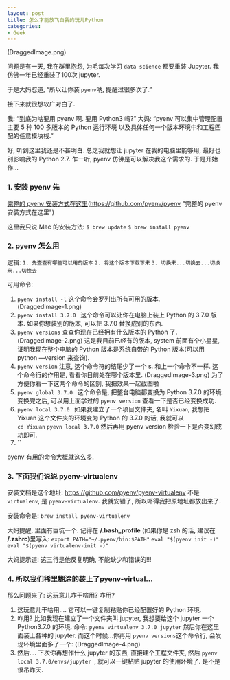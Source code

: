 ```yaml
---
layout: post
title: 怎么才能放飞自我的玩儿Python
categories:
- Geek
---  
```


![]()(DraggedImage.png)

问题是有一天, 我在群里抱怨, 为毛每次学习 `data science` 都要重装 Jupyter. 我仿佛一年已经重装了100次 jupyter.

于是大妈怼道, “所以让你装 `pyenv`呐, 提醒过很多次了.”

接下来就很想软广对白了.

我: “到底为啥要用 pyenv 啊. 要用 Python3 吗?”
大妈: “pyenv 可以集中管理配置主要 5 种 100 多版本的 Python 运行环境
以及具体任何一个版本环境中和工程匹配的任意模块桟.”

好, 听到这里我还是不甚明白. 总之我就想让 jupyter 在我的电脑里能够用, 最好也别影响我的 Python 2.7.  乍一听, pyenv 仿佛是可以解决我这个需求的. 于是开始作…

### 1. 安装 pyenv 先
[完整的 pyenv 安装方式在这里]()(https://github.com/pyenv/pyenv "完整的 pyenv 安装方式在这里")

这里我只说 Mac 的安装方法:
`$ brew update`
`$ brew install pyenv`

### 2. pyenv 怎么用

逻辑:
`1. 先查查有哪些可以用的版本`
`2. 将这个版本下载下来`
`3. 切换来...切换去...切换来...切换去`

可用命令:
1. `pyenv install -l`
	这个命令会罗列出所有可用的版本.   
	![]()(DraggedImage-1.png)
2. `pyenv install 3.7.0 `
	这个命令可以让你在电脑上装上 Python 的 3.7.0 版本. 如果你想装别的版本, 可以把 3.7.0 替换成别的东西.
3. `pyenv versions`
	查查你现在已经拥有什么版本的 Python 了.  
	![]()(DraggedImage-2.png)
	这是我目前已经有的版本, system 前面有个小星星, 证明我现在整个电脑的 Python 版本是系统自带的 Python 版本(可以用 python —version 来查询).
4.  `pyenv version`
	注意, 这个命令符的结尾少了一个 s. 和上一个命令不一样.
	这个命令行的作用是, 看看你目前处在哪个版本里.
	![]()(DraggedImage-3.png)
	为了方便你看一下这两个命令的区别, 我把效果一起截图啦
5. `pyenv global 3.7.0 `
	这个命令是, 把整台电脑都变换为 Python 3.7.0 的环境. 变换完之后, 可以用上面学过的 `pyenv version` 查看一下是否已经变换成功.
6. `pyenv local 3.7.0 `
	如果我建立了一个项目文件夹, 名叫 `Yixuan`, 我想把 Yixuan 这个文件夹的环境变为 Python 的 3.7.0 的话, 我就可以   
	`cd Yixuan`
	`pyevn local 3.7.0`
	然后再用 pyenv version 检验一下是否变幻成功即可. 
7. ``  

pyenv 有用的命令大概就这么多. 

### 3. 下面我们说说  pyenv-virtualenv

安装文档是这个地址: https://github.com/pyenv/pyenv-virtualenv
不是 `virtualenv`, 是 `pyenv-virtualenv`. 我就安错了, 所以吓得我把原地址都放出来了.

安装命令是: `brew install pyenv-virtualenv`

大妈提醒, 里面有巨坑一个. 记得在 **/.bash\_profile** (如果你是 zsh 的话, 建议在 **/.zshrc**)里写入:
`export PATH="~/.pyenv/bin:$PATH"`
`eval "$(pyenv init -)"`
`eval "$(pyenv virtualenv-init -)"`

大妈提示道: 这三行是他反复明确, 不能缺少和错误的!!!

### 4. 所以我们稀里糊涂的装上了pyenv-virtual…
那么问题来了: 这玩意儿咋干啥用? 咋用?

1. 这玩意儿干啥用….
	它可以一键复制粘贴你已经配置好的 Python 环境. 
2. 咋用?
	比如我现在建立了一个文件夹叫 jupyter, 我想要给这个 jupyter 一个 Python3.7.0 的环境.
	命令: `pyenv virtualenv 3.7.0 jupyter`
	然后你在这里面装上各种的 jupyter.  而这个时候…你再用 `pyenv versions`这个命令行, 会发现环境里面多了一个:
	![]()(DraggedImage-4.png)
3. 然后….
	下次你再想作什么 jupyter 的东西, 直接建个工程文件夹, 然后 `pyenv local 3.7.0/envs/jupyter `, 就可以一键粘贴 jupyter 的使用环境了. 是不是很吊炸天. 


